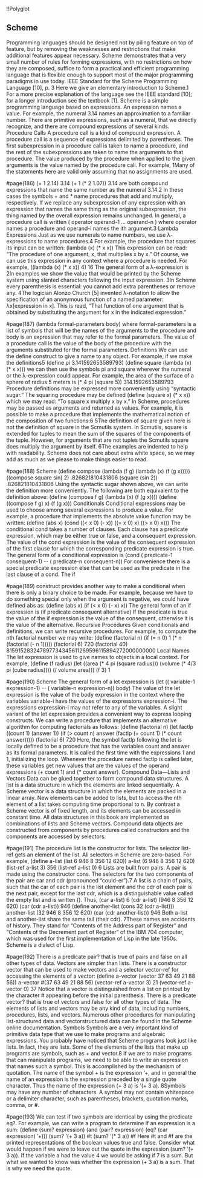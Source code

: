!!Polyglot
## Scheme
Programming languages should be designed not by piling feature on top of feature, but by removing the weaknesses and restrictions that make additional features appear necessary. Scheme demonstrates that a very small number of rules for forming expressions, with no restrictions on how they are composed, suffice to form a practical and efficient programming language that is flexible enough to support most of the major programming paradigms in use today.
IEEE Standard for the Scheme Programming Language [10], p. 3
Here we give an elementary introduction to Scheme.1 For a more precise explanation of the language see the IEEE standard [10]; for a longer introduction see the textbook [1].
Scheme is a simple programming language based on expressions. An expression names a value. For example, the numeral 3.14 names an approximation to a familiar number. There are primitive expressions, such as a numeral, that we directly recognize, and there are compound expressions of several kinds.
Procedure Calls
A procedure call is a kind of compound expression. A procedure call is a sequence of expressions delimited by parentheses. The first subexpression in a procedure call is taken to name a procedure, and the rest of the subexpressions are taken to name the arguments to that procedure. The value produced by the procedure when applied to the given arguments is the value named by the procedure call. For example,
1Many of the statements here are valid only assuming that no assignments are used.
 
#page(186)
 (+ 1 2.14)
3.14
(+ 1 (* 2 1.07))
3.14
are both compound expressions that name the same number as the numeral 3.14.2 In these cases the symbols + and * name procedures that add and multiply, respectively. If we replace any subexpression of any expression with an expression that names the same thing as the original subexpression, the thing named by the overall expression remains unchanged. In general, a procedure call is written
( operator operand-1 ... operand-n )
where operator names a procedure and operand-i names the ith
argument.3
Lambda Expressions
Just as we use numerals to name numbers, we use λ-expressions to name procedures.4 For example, the procedure that squares its input can be written:
(lambda (x) (* x x))
This expression can be read: “The procedure of one argument, x, that multiplies x by x.” Of course, we can use this expression in any context where a procedure is needed. For example,
((lambda (x) (* x x)) 4)
16
The general form of a λ-expression is
2In examples we show the value that would be printed by the Scheme system
using slanted characters following the input expression.
3In Scheme every parenthesis is essential: you cannot add extra parentheses or remove any.
4The logician Alonzo Church [5] invented λ-notation to allow the specification of an anonymous function of a named parameter: λx[expression in x]. This is read, “That function of one argument that is obtained by substituting the argument for x in the indicated expression.”
 
#page(187)
 (lambda formal-parameters body)
where formal-parameters is a list of symbols that will be the names of the arguments to the procedure and body is an expression that may refer to the formal parameters. The value of a procedure call is the value of the body of the procedure with the arguments substituted for the formal parameters.
Definitions
We can use the define construct to give a name to any object. For example, if we make the definitions5
(define pi 3.141592653589793)
(define square (lambda (x) (* x x)))
we can then use the symbols pi and square wherever the numeral or the λ-expression could appear. For example, the area of the surface of a sphere of radius 5 meters is
(* 4 pi (square 5))
314.1592653589793
Procedure definitions may be expressed more conveniently using “syntactic sugar.” The squaring procedure may be defined
(define (square x) (* x x))
which we may read: “To square x multiply x by x.”
In Scheme, procedures may be passed as arguments and returned as values. For example, it is possible to make a procedure that implements the mathematical notion of the composition of
two functions:6
5The definition of square given here is not the definition of square in the Scmutils system. In Scmutils, square is extended for tuples to mean the sum of the squares of the components of the tuple. However, for arguments that are not tuples the Scmutils square does multiply the argument by itself.
6The examples are indented to help with readability. Scheme does not care about extra white space, so we may add as much as we please to make things easier to read.
 
#page(188)
Scheme
 (define compose
  (lambda (f g)
    (lambda (x)
(f (g x))))) ((compose square sin) 2)
.826821810431806
(square (sin 2))
.826821810431806
Using the syntactic sugar shown above, we can write the definition more conveniently. The following are both equivalent to the definition above:
(define (compose f g) (lambda (x)
(f (g x))))
(define ((compose f g) x) (f (g x)))
Conditionals
Conditional expressions may be used to choose among several expressions to produce a value. For example, a procedure that implements the absolute value function may be written:
(define (abs x)
(cond ((< x 0) (- x))
        ((= x 0) x)
        ((> x 0) x)))
The conditional cond takes a number of clauses. Each clause has a predicate expression, which may be either true or false, and a consequent expression. The value of the cond expression is the value of the consequent expression of the first clause for which the corresponding predicate expression is true. The general form of a conditional expression is
(cond ( predicate-1 consequent-1) ···
( predicate-n consequent-n))
For convenience there is a special predicate expression else that can be used as the predicate in the last clause of a cond. The if

#page(189)
 construct provides another way to make a conditional when there is only a binary choice to be made. For example, because we have to do something special only when the argument is negative, we could have defined abs as:
(define (abs x) (if (< x 0)
(- x) x))
The general form of an if expression is (if predicate consequent alternative)
If the predicate is true the value of the if expression is the value of the consequent, otherwise it is the value of the alternative.
Recursive Procedures
Given conditionals and definitions, we can write recursive procedures. For example, to compute the nth factorial number we may write:
(define (factorial n) (if (= n 0)
1
(* n (factorial (- n 1)))))
(factorial 6)
720
(factorial 40)
815915283247897734345611269596115894272000000000
Local Names
The let expression is used to give names to objects in a local context. For example,
(define (f radius)
(let ((area (* 4 pi (square radius)))
(volume (* 4/3 pi (cube radius)))) (/ volume area)))
(f 3)
1

#page(190)
Scheme
 The general form of a let expression is
(let (( variable-1 expression-1) ···
( variable-n expression-n)) body)
The value of the let expression is the value of the body expression in the context where the variables variable-i have the values of the expressions expression-i. The expressions expression-i may not refer to any of the variables.
A slight variant of the let expression provides a convenient way to express looping constructs. We can write a procedure that implements an alternative algorithm for computing factorials as follows:
(define (factorial n)
(let factlp ((count 1) (answer 1))
(if (> count n) answer
(factlp (+ count 1) (* count answer))))) (factorial 6)
720
Here, the symbol factlp following the let is locally defined to be a procedure that has the variables count and answer as its formal parameters. It is called the first time with the expressions 1 and 1, initializing the loop. Whenever the procedure named factlp is called later, these variables get new values that are the values of the operand expressions (+ count 1) and (* count answer).
Compound Data—Lists and Vectors
Data can be glued together to form compound data structures. A list is a data structure in which the elements are linked sequentially. A Scheme vector is a data structure in which the elements are packed in a linear array. New elements can be added to lists, but to access the nth element of a list takes computing time proportional to n. By contrast a Scheme vector is of fixed length, and its elements can be accessed in constant time. All data structures in this book are implemented as combinations of lists and Scheme vectors. Compound data objects are constructed from components by procedures called constructors and the components are accessed by selectors.

#page(191)
 The procedure list is the constructor for lists. The selector list-ref gets an element of the list. All selectors in Scheme are zero-based. For example,
(define a-list (list 6 946 8 356 12 620)) a-list
(6 946 8 356 12 620)
(list-ref a-list 3)
356
(list-ref a-list 0)
6
Lists are built from pairs. A pair is made using the constructor cons. The selectors for the two components of the pair are car and cdr (pronounced “could-er”).7 A list is a chain of pairs, such that the car of each pair is the list element and the cdr of each pair is the next pair, except for the last cdr, which is a distinguishable value called the empty list and is written (). Thus,
(car a-list)
6
(cdr a-list)
(946 8 356 12 620)
(car (cdr a-list))
946
(define another-list
  (cons 32 (cdr a-list)))
another-list
(32 946 8 356 12 620)
(car (cdr another-list))
946
Both a-list and another-list share the same tail (their cdr).
7These names are accidents of history. They stand for “Contents of the Address part of Register” and “Contents of the Decrement part of Register” of the IBM 704 computer, which was used for the first implementation of Lisp in the late 1950s. Scheme is a dialect of Lisp.
 
#page(192)
 There is a predicate pair? that is true of pairs and false on all other types of data.
Vectors are simpler than lists. There is a constructor vector that can be used to make vectors and a selector vector-ref for accessing the elements of a vector:
(define a-vector
(vector 37 63 49 21 88 56))
a-vector
#(37 63 49 21 88 56)
(vector-ref a-vector 3)
21
(vector-ref a-vector 0)
37
Notice that a vector is distinguished from a list on printout by the character # appearing before the initial parenthesis.
There is a predicate vector? that is true of vectors and false for all other types of data.
The elements of lists and vectors may be any kind of data, including numbers, procedures, lists, and vectors. Numerous other procedures for manipulating list-structured data and vectorstructured data can be found in the Scheme online documentation.
Symbols
Symbols are a very important kind of primitive data type that we use to make programs and algebraic expressions. You probably have noticed that Scheme programs look just like lists. In fact, they are lists. Some of the elements of the lists that make up programs are symbols, such as + and vector.8 If we are to make programs that can manipulate programs, we need to be able to write an expression that names such a symbol. This is accomplished by the mechanism of quotation. The name of the symbol + is the expression ’+, and in general the name of an expression is the expression preceded by a single quote character. Thus the name of the expression (+ 3 a) is ’(+ 3 a).
8Symbols may have any number of characters. A symbol may not contain whitespace or a delimiter character, such as parentheses, brackets, quotation marks, comma, or #.
 
#page(193)
 We can test if two symbols are identical by using the predicate eq?. For example, we can write a program to determine if an expression is a sum:
(define (sum? expression) (and (pair? expression)
(eq? (car expression) ’+))) (sum? ’(+ 3 a))
#t
(sum? ’(* 3 a))
#f
Here #t and #f are the printed representations of the boolean values true and false.
Consider what would happen if we were to leave out the quote in the expression (sum? ’(+ 3 a)). If the variable a had the value 4 we would be asking if 7 is a sum. But what we wanted to know was whether the expression (+ 3 a) is a sum. That is why we need the quote.
